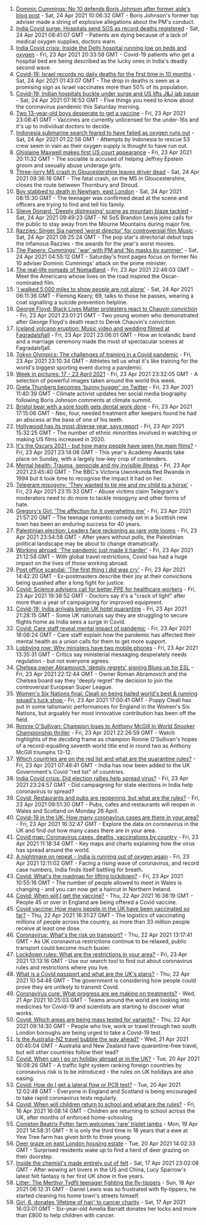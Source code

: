 1. [Dominic Cummings: No 10 defends Boris Johnson after former aide's blog post](https://www.bbc.co.uk/news/uk-politics-56870370) - Sat, 24 Apr 2021 10:06:32 GMT - Boris Johnson's former top adviser made a string of explosive allegations about the PM's conduct.
2. [India Covid surge: Hospitals send SOS as record deaths registered](https://www.bbc.co.uk/news/world-asia-56870410) - Sat, 24 Apr 2021 08:41:07 GMT - Patients are dying because of a lack of medical oxygen supplies, doctors warn.
3. [India Covid crisis: Inside the Delhi hospital running low on beds and oxygen](https://www.bbc.co.uk/news/world-asia-india-56864789) - Fri, 23 Apr 2021 20:33:58 GMT - Covid-19 patients who get a hospital bed are being described as the lucky ones in India's deadly second wave.
4. [Covid-19: Israel records no daily deaths for the first time in 10 months](https://www.bbc.co.uk/news/world-middle-east-56868383) - Sat, 24 Apr 2021 01:43:07 GMT - The drop in deaths is seen as a promising sign as Israel vaccinates more than 50% of its population.
5. [Covid-19: Indian hospitals buckle under surge and US lifts J&J jab pause](https://www.bbc.co.uk/news/uk-56869660) - Sat, 24 Apr 2021 07:16:53 GMT - Five things you need to know about the coronavirus pandemic this Saturday morning.
6. [Two 13-year-old boys desperate to get a vaccine](https://www.bbc.co.uk/news/health-56765176) - Fri, 23 Apr 2021 23:08:41 GMT - Vaccines are currently unlicensed for the under-16s and it's up to individual doctors to decide.
7. [Indonesia submarine search feared to have failed as oxygen runs out](https://www.bbc.co.uk/news/world-asia-56851487) - Sat, 24 Apr 2021 01:22:58 GMT - Attempts by Indonesia to rescue 53 crew seem in vain as their oxygen supply is thought to have run out.
8. [Ghislaine Maxwell makes first US court appearance](https://www.bbc.co.uk/news/world-us-canada-56865986) - Fri, 23 Apr 2021 20:11:32 GMT - The socialite is accused of helping Jeffrey Epstein groom and sexually abuse underage girls.
9. [Three-lorry M5 crash in Gloucestershire leaves driver dead](https://www.bbc.co.uk/news/uk-england-gloucestershire-56871021) - Sat, 24 Apr 2021 09:36:18 GMT - The fatal crash, on the M5 in Gloucestershire, closes the route between Thornbury and Stroud.
10. [Boy stabbed to death in Newham, east London](https://www.bbc.co.uk/news/uk-england-london-56853980) - Sat, 24 Apr 2021 08:15:30 GMT - The teenager was confirmed dead at the scene and officers are trying to find and tell his family.
11. [Slieve Donard: 'Deeply distressing' scene as mountain blaze tackled](https://www.bbc.co.uk/news/uk-northern-ireland-56870380) - Sat, 24 Apr 2021 09:49:23 GMT - NI SoS Brandon Lewis joins calls for the public to stay away from the Mourne Mountains during major fire.
12. [Razzies: Singer Sia named 'worst director' for controversial film Music](https://www.bbc.co.uk/news/entertainment-arts-56856540) - Sat, 24 Apr 2021 08:25:24 GMT - The pop star's directorial debut tops the infamous Razzies - the awards for the year's worst movies.
13. [The Papers: Cummings' 'war' with PM and 'No masks by summer'](https://www.bbc.co.uk/news/blogs-the-papers-56867963) - Sat, 24 Apr 2021 04:55:12 GMT - Saturday's front pages focus on former No 10 adviser Dominic Cummings' attack on the prime minister.
14. [The real-life nomads of Nomadland](https://www.bbc.co.uk/news/world-us-canada-56859334) - Fri, 23 Apr 2021 22:46:03 GMT - Meet the Americans whose lives on the road inspired the Oscar-nominated film.
15. ['I walked 5,000 miles to show people are not alone'](https://www.bbc.co.uk/news/uk-northern-ireland-56724554) - Sat, 24 Apr 2021 06:11:36 GMT - Fleming Keery, 69, talks to those he passes, wearing a coat signalling a suicide prevention helpline.
16. [George Floyd: Black Lives Matter protesters react to Chauvin conviction](https://www.bbc.co.uk/news/world-us-canada-56861068) - Fri, 23 Apr 2021 23:01:21 GMT - Two young women who demonstrated after George Floyd's death react to Derek Chauvin's conviction.
17. [Iceland volcano eruption: Music video and wedding filmed at Fagradalsfjall](https://www.bbc.co.uk/news/world-europe-56860032) - Fri, 23 Apr 2021 23:06:01 GMT - How an Icelandic band and a marriage ceremony made the most of spectacular scenes at Fagradalsfjall.
18. [Tokyo Olympics: The challenges of training in a Covid pandemic](https://www.bbc.co.uk/news/world-asia-56854906) - Fri, 23 Apr 2021 23:10:34 GMT - Athletes tell us what it's like training for the world's biggest sporting event during a pandemic.
19. [Week in pictures: 17 - 23 April 2021](https://www.bbc.co.uk/news/in-pictures-56836517) - Fri, 23 Apr 2021 23:32:05 GMT - A selection of powerful images taken around the world this week.
20. [Greta Thunberg becomes 'bunny hugger' on Twitter](https://www.bbc.co.uk/news/uk-politics-56859751) - Fri, 23 Apr 2021 11:40:39 GMT - Climate activist updates her social media biography following Boris Johnson comments at climate summit.
21. [Bristol bear with a sore tooth gets dental work done](https://www.bbc.co.uk/news/uk-england-bristol-56865732) - Fri, 23 Apr 2021 17:15:06 GMT - Neo, four, needed treatment after keepers found he had an abscess at the base of one of his teeth.
22. [Hollywood has its most diverse year, says report](https://www.bbc.co.uk/news/newsbeat-56860578) - Fri, 23 Apr 2021 15:32:25 GMT - The number of ethnic minorities involved in watching or making US films increased in 2020.
23. [It's the Oscars 2021 - but how many people have seen the main films?](https://www.bbc.co.uk/news/entertainment-arts-56766212) - Fri, 23 Apr 2021 23:14:06 GMT - This year's Academy Awards take place on Sunday, with a largely low-key crop of contenders.
24. [Mental health: Trauma, genocide and my invisible illness](https://www.bbc.co.uk/news/world-africa-56852375) - Fri, 23 Apr 2021 23:45:40 GMT - The BBC's Victoria Uwonkunda fled Rwanda in 1994 but it took time to recognise the impact it had on her.
25. [Telegram misogyny: 'They wanted to tie me and my child to a horse'](https://www.bbc.co.uk/news/technology-56801878) - Fri, 23 Apr 2021 23:15:33 GMT - Abuse victims claim Telegram's moderators need to do more to tackle misogyny and other forms of hate.
26. [Gregory's Girl: 'The affection for it overwhelms me'](https://www.bbc.co.uk/news/uk-scotland-56858767) - Fri, 23 Apr 2021 21:57:20 GMT - The teenage romantic comedy set in a Scottish new town has been an enduring success for 40 years.
27. [Palestinian election: Leaders face reckoning as rare vote looms](https://www.bbc.co.uk/news/world-middle-east-56842718) - Fri, 23 Apr 2021 23:54:58 GMT - After years without polls, the Palestinian political landscape may be about to change dramatically.
28. [Working abroad: 'The pandemic just made it harder'](https://www.bbc.co.uk/news/business-56313507) - Fri, 23 Apr 2021 21:12:58 GMT - With global travel restrictions, Covid has had a huge impact on the lives of those working abroad.
29. [Post office scandal: 'The first thing I did was cry'](https://www.bbc.co.uk/news/uk-england-56859105) - Fri, 23 Apr 2021 14:42:20 GMT - Ex-postmasters describe their joy at their convictions being quashed after a long fight for justice.
30. [Covid: Science advisers call for better PPE for healthcare workers](https://www.bbc.co.uk/news/health-56866835) - Fri, 23 Apr 2021 19:38:52 GMT - Doctors say it's a "crack of light" after more than a year of campaigning for improved equipment.
31. [Covid-19: India arrivals begin UK hotel quarantine](https://www.bbc.co.uk/news/uk-56864100) - Fri, 23 Apr 2021 21:28:15 GMT - Some UK nationals say they are struggling to secure flights home as India sees a surge in Covid.
32. [Covid: Care staff reveal mental impact of pandemic](https://www.bbc.co.uk/news/uk-56847478) - Fri, 23 Apr 2021 16:06:24 GMT - Care staff explain how the pandemic has affected their mental health as a union calls for them to get more support.
33. [Lobbying row: Why ministers have two mobile phones](https://www.bbc.co.uk/news/uk-politics-56842946) - Fri, 23 Apr 2021 13:35:31 GMT - Critics say ministerial messaging desperately needs regulation - but not everyone agrees.
34. [Chelsea owner Abramovich 'deeply regrets' signing Blues up for ESL](https://www.bbc.co.uk/sport/football/56868064) - Fri, 23 Apr 2021 22:12:44 GMT - Owner Roman Abramovich and the Chelsea board say they 'deeply regret' the decision to join the controversial European Super League.
35. [Women's Six Nations final: Cleall on being hailed world's best & running squad's tuck shop ](https://www.bbc.co.uk/sport/rugby-union/56861940) - Fri, 23 Apr 2021 17:00:41 GMT - Poppy Cleall has put in some talismanic performances for England in the Women's Six Nations, but arguably her most innovative contribution has been off the field.
36. [Ronnie O'Sullivan: Champion loses to Anthony McGill in World Snooker Championship thriller](https://www.bbc.co.uk/sport/av/snooker/56868532) - Fri, 23 Apr 2021 22:26:59 GMT - Watch highlights of the deciding frame as champion Ronnie O'Sullivan's hopes of a record-equalling seventh world title end in round two as Anthony McGill triumphs 13-12.
37. [Which countries are on the red list and what are the quarantine rules?](https://www.bbc.co.uk/news/explainers-52544307) - Fri, 23 Apr 2021 07:46:41 GMT - India has now been added to the UK Government's Covid "red list" of countries.
38. [India Covid crisis: Did election rallies help spread virus?](https://www.bbc.co.uk/news/56858980) - Fri, 23 Apr 2021 23:24:57 GMT - Did campaigning for state elections in India help coronavirus to spread?
39. [Covid: Restaurants and pubs are reopening, but what are the rules?](https://www.bbc.co.uk/news/business-52977388) - Fri, 23 Apr 2021 09:51:30 GMT - Pubs, cafes and restaurants will reopen in Wales and Scotland on Monday 26 April.
40. [Covid-19 in the UK: How many coronavirus cases are there in your area?](https://www.bbc.co.uk/news/uk-51768274) - Fri, 23 Apr 2021 16:32:47 GMT - Explore the data on coronavirus in the UK and find out how many cases there are in your area.
41. [Covid map: Coronavirus cases, deaths, vaccinations by country](https://www.bbc.co.uk/news/world-51235105) - Fri, 23 Apr 2021 11:18:34 GMT - Key maps and charts explaining how the virus has spread around the world.
42. [A nightmare on repeat - India is running out of oxygen again](https://www.bbc.co.uk/news/uk-56841381) - Fri, 23 Apr 2021 12:11:02 GMT - Facing a rising wave of coronavirus, and record case numbers, India finds itself battling for breath.
43. [Covid: What's the roadmap for lifting lockdown?](https://www.bbc.co.uk/news/explainers-52530518) - Fri, 23 Apr 2021 10:55:16 GMT - The number of people allowed to meet in Wales is changing - and you can now get a haircut in Northern Ireland.
44. [Covid: When will I get the vaccine?](https://www.bbc.co.uk/news/health-55045639) - Thu, 22 Apr 2021 16:38:19 GMT - People 45 or over in England are being offered a Covid vaccine.
45. [Covid vaccine: How many people in the UK have been vaccinated so far?](https://www.bbc.co.uk/news/health-55274833) - Thu, 22 Apr 2021 16:31:27 GMT - The logistics of vaccinating millions of people across the country, as more than 33 million people receive at least one dose.
46. [Coronavirus: What's the risk on transport?](https://www.bbc.co.uk/news/health-51736185) - Thu, 22 Apr 2021 13:17:41 GMT - As UK coronavirus restrictions continue to be relaxed, public transport could become much busier.
47. [Lockdown rules: What are the restrictions in your area?](https://www.bbc.co.uk/news/uk-54373904) - Fri, 23 Apr 2021 13:13:16 GMT - Use our search tool to find out about coronavirus rules and restrictions where you live.
48. [What is a Covid passport and what are the UK's plans?](https://www.bbc.co.uk/news/explainers-55718553) - Thu, 22 Apr 2021 10:54:48 GMT - The government is considering how people could prove they are unlikely to transmit Covid.
49. [Coronavirus cure: What progress are we making on treatments?](https://www.bbc.co.uk/news/health-52354520) - Wed, 21 Apr 2021 10:25:03 GMT - Teams around the world are looking into medicines for Covid-19 and scientists are starting to discover what works.
50. [Covid: Which areas are being mass tested for variants?](https://www.bbc.co.uk/news/explainers-54872039) - Thu, 22 Apr 2021 09:14:30 GMT - People who live, work or travel through two south London boroughs are being urged to take a Covid-19 test.
51. [Is the Australia-NZ travel bubble the way ahead?](https://www.bbc.co.uk/news/business-56796943) - Wed, 21 Apr 2021 00:45:04 GMT - Australia and New Zealand have quarantine-free travel, but will other countries follow their lead?
52. [Covid: When can I go on holiday abroad or in the UK?](https://www.bbc.co.uk/news/explainers-52646738) - Tue, 20 Apr 2021 16:08:26 GMT - A traffic light system ranking foreign countries by coronavirus risk is to be introduced - the rules on UK holidays are also easing.
53. [Covid: How do I get a lateral flow or PCR test?](https://www.bbc.co.uk/news/health-51943612) - Tue, 20 Apr 2021 12:02:48 GMT - Everyone in England and Scotland is being encouraged to take rapid coronavirus tests regularly.
54. [Covid: When will children return to school and what are the rules?](https://www.bbc.co.uk/news/education-51643556) - Fri, 16 Apr 2021 16:08:14 GMT - Children are returning to school across the UK, after months of enforced home-schooling.
55. [Coniston Beatrix Potter farm welcomes 'rare' triplet lambs](https://www.bbc.co.uk/news/uk-england-cumbria-56800852) - Mon, 19 Apr 2021 14:58:31 GMT - It is only the third time in 18 years that a ewe at Yew Tree farm has given birth to three young.
56. [Deer graze on east London housing estate](https://www.bbc.co.uk/news/uk-england-london-56819018) - Tue, 20 Apr 2021 14:02:33 GMT - Surprised residents wake up to find a herd of deer grazing on their doorstep.
57. [Inside the chemist's made entirely out of felt](https://www.bbc.co.uk/news/entertainment-arts-56773534) - Sat, 17 Apr 2021 23:02:08 GMT - After wowing art lovers in the US and China, Lucy Sparrow's latest felt fantasy is her first UK show in five years.
58. [Litter: The Merthyr Tydfil teenager fighting the fly-tippers](https://www.bbc.co.uk/news/uk-wales-56721191) - Sun, 18 Apr 2021 06:12:31 GMT - Daniel Lewis was so frustrated with fly-tippers, he started cleaning his home town's streets himself.
59. [Girl, 6, donates 'lifetime of hair' to cancer charity](https://www.bbc.co.uk/news/uk-england-gloucestershire-56771062) - Sat, 17 Apr 2021 16:03:01 GMT - Six-year-old Amelia Barratt donates her locks and more than £800 to help children with cancer.
